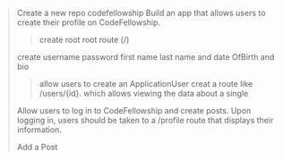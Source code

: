 >  Create a new repo codefellowship
> Build an app that allows users to create their profile on CodeFellowship.
> > create root  root route (/)
> 
> create username password first name last name and date OfBirth and bio 
> > allow users to create an ApplicationUser
> > creat  a route like /users/{id}.  which allows viewing the data about a single
> 
> 
> 
> 
> Allow users to log in to CodeFellowship and create posts.
> Upon logging in, users should be taken to a /profile route that displays their information.
> 
> Add a Post